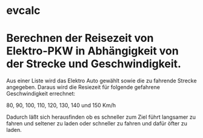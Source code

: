 # evcalc
#
# Berechnen der Reisezeit von Elektro-PKW in Abhängigkeit von der Strecke und Geschwindigkeit.

Aus einer Liste wird das Elektro Auto gewählt sowie die zu fahrende Strecke angegeben. Daraus wird die Resiezeit für folgende gefahrene Geschwindigkeit errechnet:

80, 90, 100, 110, 120, 130, 140 und 150 Km/h

Dadurch läßt sich herausfinden ob es schneller zum Ziel führt langsamer zu fahren und seltener zu laden oder schneller zu fahren und dafür öfter zu laden.
